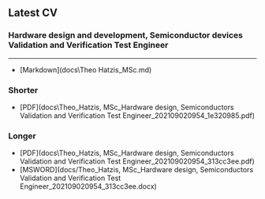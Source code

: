## Latest CV 

### Hardware design and development, Semiconductor devices Validation and Verification Test Engineer
----------------------------------------



* [Markdown](docs\Theo Hatzis_MSc.md)

### Shorter

* [PDF](docs\Theo_Hatzis, MSc_Hardware design, Semiconductors Validation and Verification Test Engineer_202109020954_1e320985.pdf)

### Longer  
* [PDF](docs\Theo_Hatzis, MSc_Hardware design, Semiconductors Validation and Verification Test Engineer_202109020954_313cc3ee.pdf)  
* [MSWORD](docs/Theo_Hatzis, MSc_Hardware design, Semiconductors Validation and Verification Test Engineer_202109020954_313cc3ee.docx)

